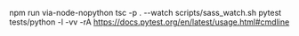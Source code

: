 npm run via-node-nopython
tsc -p . --watch
scripts/sass_watch.sh
pytest tests/python -l -vv -rA
https://docs.pytest.org/en/latest/usage.html#cmdline
